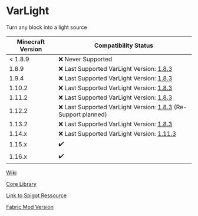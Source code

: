 # VarLight #
Turn any block into a light source

| Minecraft Version | Compatibility Status                                                                                                          |
|-------------------|-------------------------------------------------------------------------------------------------------------------------------|
| < 1.8.9           | :x: Never Supported                                                                                                             |
| 1.8.9             | :x: Last Supported VarLight Version: [1.8.3](https://github.com/flori-schwa/VarLight/releases/tag/1.8.3)                      |
| 1.9.4             | :x: Last Supported VarLight Version: [1.8.3](https://github.com/flori-schwa/VarLight/releases/tag/1.8.3)                      |
| 1.10.2            | :x: Last Supported VarLight Version: [1.8.3](https://github.com/flori-schwa/VarLight/releases/tag/1.8.3)                      |
| 1.11.2            | :x: Last Supported VarLight Version: [1.8.3](https://github.com/flori-schwa/VarLight/releases/tag/1.8.3)                      |
| 1.12.2            | :x: Last Supported VarLight Version: [1.8.3](https://github.com/flori-schwa/VarLight/releases/tag/1.8.3) (Re-Support planned) |
| 1.13.2            | :x: Last Supported VarLight Version: [1.8.3](https://github.com/flori-schwa/VarLight/releases/tag/1.8.3)                      |
| 1.14.x            | :x: Last Supported VarLight Version: [1.11.3](https://github.com/flori-schwa/VarLight/releases/tag/1.11.3)                    |
| 1.15.x            | :heavy_check_mark:                                                                                                            |
| 1.16.x            | :heavy_check_mark:                                                                                                            |


[Wiki](https://github.com/flori-schwa/VarLight/wiki)

[Core Library](https://github.com/flori-schwa/VarLightCore)

[Link to Spigot Ressource](https://www.spigotmc.org/resources/varlight.65268/)

[Fabric Mod Version](https://github.com/flori-schwa/VarLightFabric)
